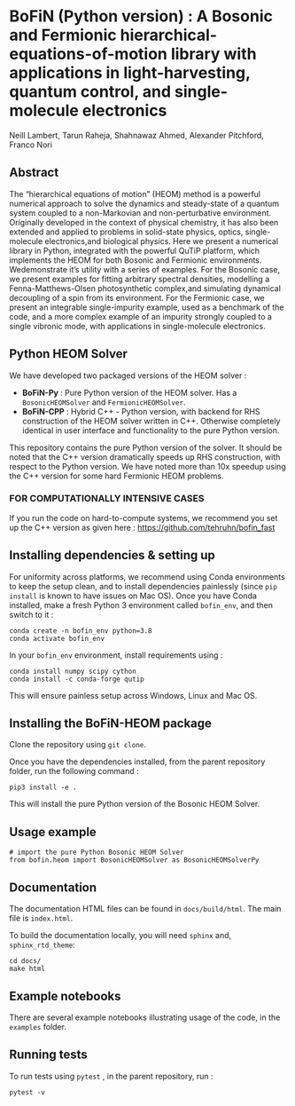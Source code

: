 # BoFiN (Python version) : A Bosonic and Fermionic hierarchical-equations-of-motion library with applications in light-harvesting, quantum control, and single-molecule electronics

Neill Lambert, Tarun Raheja, Shahnawaz Ahmed, Alexander Pitchford, Franco Nori 

## Abstract

The “hierarchical equations of motion” (HEOM) method is a powerful numerical approach to solve the dynamics and steady-state of a quantum system coupled to a non-Markovian and non-perturbative environment. Originally developed in the context of physical chemistry, it has also been extended and applied to problems in solid-state physics, optics, single-molecule electronics,and biological physics. Here we present a numerical library in Python, integrated with the powerful QuTiP platform, which implements the HEOM for both Bosonic and Fermionic environments. Wedemonstrate it’s utility with a series of examples.  For the Bosonic case, we present examples for fitting arbitrary spectral densities, modelling a Fenna-Matthews-Olsen photosynthetic complex,and simulating dynamical decoupling of a spin from its environment.  For the Fermionic case, we present an integrable single-impurity example, used as a benchmark of the code, and a more complex example of an impurity strongly coupled to a single vibronic mode, with applications in single-molecule electronics.

## Python HEOM Solver

We have developed two packaged versions of the HEOM solver : 

- **BoFiN-Py** : Pure Python version of the HEOM solver. Has a `BosonicHEOMSolver` and `FermionicHEOMSolver`.
- **BoFiN-CPP** : Hybrid C++ - Python version, with backend for RHS construction of the HEOM solver written in C++. Otherwise completely identical in user interface and functionality to the pure Python version.

This repository contains the pure Python version of the solver. It should be noted that the C++ version dramatically speeds up RHS construction, with respect to the Python version. We have noted more than 10x speedup using the C++ version for some hard Fermionic HEOM problems. 

### FOR COMPUTATIONALLY INTENSIVE CASES

 If you run the code on hard-to-compute systems, we recommend you set up the C++ version as given here : https://github.com/tehruhn/bofin_fast


## Installing dependencies & setting up

For uniformity across platforms, we recommend using Conda environments to keep the setup clean, and to install dependencies painlessly (since `pip install` is known to have issues on Mac OS). Once you have Conda installed, make a fresh Python 3 environment called `bofin_env`, and then switch to it :

```
conda create -n bofin_env python=3.8
conda activate bofin_env
```

In your `bofin_env` environment, install requirements using :
```
conda install numpy scipy cython
conda install -c conda-forge qutip
```

This will ensure painless setup across Windows, Linux and Mac OS.

## Installing the BoFiN-HEOM package

Clone the repository using `git clone`.

Once you have the dependencies installed, from the parent repository folder, run the following command :
```
pip3 install -e .
```
This will install the pure Python version of the Bosonic HEOM Solver.

## Usage example

```
# import the pure Python Bosonic HEOM Solver
from bofin.heom import BosonicHEOMSolver as BosonicHEOMSolverPy
```

## Documentation

The documentation HTML files can be found in `docs/build/html`. The main file is `index.html`.

To build the documentation locally, you will need `sphinx` and, `sphinx_rtd_theme`:
```
cd docs/
make html
```

## Example notebooks

There are several example notebooks illustrating usage of the code, in the `examples` folder.

## Running tests

To run tests using `pytest` , in the parent repository, run :
```
pytest -v
```